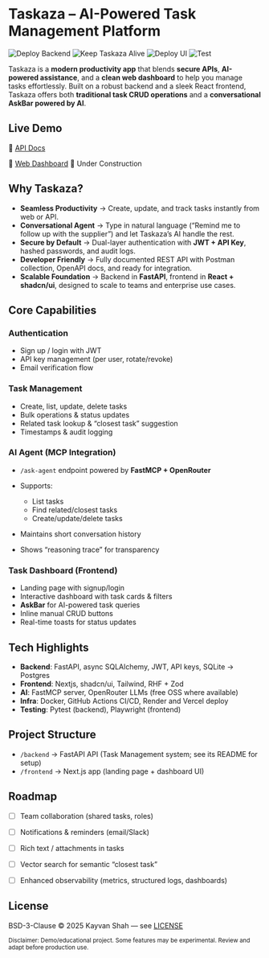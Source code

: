 # Taskaza – AI-Powered Task Management Platform

![Deploy Backend](https://github.com/kayvanshah1/taskaza/actions/workflows/deploy-backend.yml/badge.svg)
![Keep Taskaza Alive](https://github.com/kayvanshah1/taskaza/actions/workflows/ping-taskaza.yml/badge.svg)
![Deploy UI](https://github.com/kayvanshah1/taskaza/actions/workflows/deploy-ui.yml/badge.svg)
![Test](https://github.com/kayvanshah1/taskaza/actions/workflows/test.yml/badge.svg)

Taskaza is a **modern productivity app** that blends **secure APIs**, **AI-powered assistance**, and a **clean web dashboard** to help you manage tasks effortlessly.
Built on a robust backend and a sleek React frontend, Taskaza offers both **traditional task CRUD operations** and a **conversational AskBar powered by AI**.

## Live Demo

🔗 [API Docs](https://taskaza.onrender.com)

🔗 [Web Dashboard](https://taskaza.vercel.app/) 🚧 Under Construction

## Why Taskaza?

* **Seamless Productivity** → Create, update, and track tasks instantly from web or API.
* **Conversational Agent** → Type in natural language (“Remind me to follow up with the supplier”) and let Taskaza’s AI handle the rest.
* **Secure by Default** → Dual-layer authentication with **JWT + API Key**, hashed passwords, and audit logs.
* **Developer Friendly** → Fully documented REST API with Postman collection, OpenAPI docs, and ready for integration.
* **Scalable Foundation** → Backend in **FastAPI**, frontend in **React + shadcn/ui**, designed to scale to teams and enterprise use cases.

## Core Capabilities

### Authentication

* Sign up / login with JWT
* API key management (per user, rotate/revoke)
* Email verification flow

### Task Management

* Create, list, update, delete tasks
* Bulk operations & status updates
* Related task lookup & “closest task” suggestion
* Timestamps & audit logging

### AI Agent (MCP Integration)

* `/ask-agent` endpoint powered by **FastMCP + OpenRouter**
* Supports:

  * List tasks
  * Find related/closest tasks
  * Create/update/delete tasks
* Maintains short conversation history
* Shows “reasoning trace” for transparency

### Task Dashboard (Frontend)

* Landing page with signup/login
* Interactive dashboard with task cards & filters
* **AskBar** for AI-powered task queries
* Inline manual CRUD buttons
* Real-time toasts for status updates

## Tech Highlights

* **Backend**: FastAPI, async SQLAlchemy, JWT, API keys, SQLite → Postgres
* **Frontend**: Nextjs, shadcn/ui, Tailwind, RHF + Zod
* **AI**: FastMCP server, OpenRouter LLMs (free OSS where available)
* **Infra**: Docker, GitHub Actions CI/CD, Render and Vercel deploy
* **Testing**: Pytest (backend), Playwright (frontend)

## Project Structure
- `/backend` → FastAPI API (Task Management system; see its README for setup)
- `/frontend` → Next.js app (landing page + dashboard UI)

## Roadmap

* [ ] Team collaboration (shared tasks, roles)
* [ ] Notifications & reminders (email/Slack)
* [ ] Rich text / attachments in tasks
* [ ] Vector search for semantic “closest task”
* [ ] Enhanced observability (metrics, structured logs, dashboards)


## License

BSD-3-Clause © 2025 Kayvan Shah — see [LICENSE](LICENSE)

<sub>
Disclaimer: Demo/educational project. Some features may be experimental. Review and adapt before production use.
</sub>
